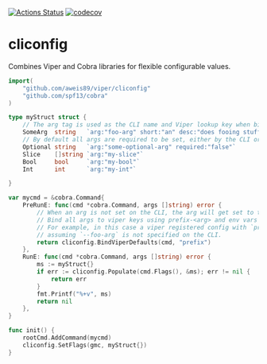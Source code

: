 [![Actions Status](https://github.com/aweis89/cliconfig/workflows/build/badge.svg)](https://github.com/aweis89/cliconfig/actions)
[![codecov](https://codecov.io/gh/aweis89/cliconfig/branch/master/graph/badge.svg)](https://codecov.io/gh/aweis89/cliconfig)

# cliconfig
Combines Viper and Cobra libraries for flexible configurable values.

```go
import(
	"github.com/aweis89/viper/cliconfig"
	"github.com/spf13/cobra"
)

type myStruct struct {
	// The arg tag is used as the CLI name and Viper lookup key when binding to viper, see below.
	SomeArg  string   `arg:"foo-arg" short:"an" desc:"does fooing stuff"`
	// By default all args are required to be set, either by the CLI or viper config when binding to viper
	Optional string   `arg:"some-optional-arg" required:"false"`
	Slice    []string `arg:"my-slice"`
	Bool     bool     `arg:"my-bool"`
	Int      int      `arg:"my-int"`

}

var mycmd = &cobra.Command{
	PreRunE: func(cmd *cobra.Command, args []string) error {
		// When an arg is not set on the CLI, the arg will get set to the viper lookup value (using the global viper instance).
		// Bind all args to viper keys using prefix-<arg> and env vars PREFIX_<upcased arg>.
		// For example, in this case a viper registered config with `prefix-foo-arg` or an env variable of `PREFIX_FOO_ARG` will be used 
		// assuming `--foo-arg` is not specified on the CLI.
		return cliconfig.BindViperDefaults(cmd, "prefix")
	},
	RunE: func(cmd *cobra.Command, args []string) error {
		ms := myStruct{}
		if err := cliconfig.Populate(cmd.Flags(), &ms); err != nil {
			return err
		}
		fmt.Printf("%+v", ms)
		return nil
	},
}

func init() {
	rootCmd.AddCommand(mycmd)
	cliconfig.SetFlags(gmc, myStruct{})
}
```
